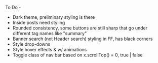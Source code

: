 To Do -
* Dark theme, preliminary styling is there
* Inside posts need styling
* Rounded consistency, some buttons are still sharp that go under different tag names like "summary"
* Banner search (not Header search) styling in FF, has black corners
* Style drop-downs
* Style hover effects & w/ animations
* Toggle class of nav bar based on x.scrollTop() = 0, true | false

